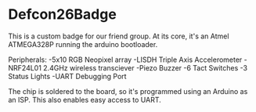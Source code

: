 # Defcon26Badge

This is a custom badge for our friend group. At its core, it's an Atmel ATMEGA328P running the arduino bootloader. 

Peripherals:
-5x10 RGB Neopixel array
-LISDH Triple Axis Accelerometer
-NRF24L01 2.4GHz wireless transciever
-Piezo Buzzer
-6 Tact Switches
-3 Status Lights
-UART Debugging Port

The chip is soldered to the board, so it's programmed using an Arduino as an ISP. This also enables easy access to UART.
